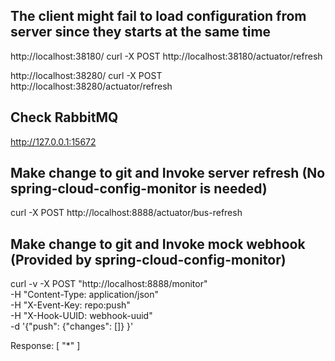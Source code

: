 ## The client might fail to load configuration from server since they starts at the same time
http://localhost:38180/
curl -X POST http://localhost:38180/actuator/refresh

http://localhost:38280/
curl -X POST http://localhost:38280/actuator/refresh

## Check RabbitMQ
http://127.0.0.1:15672

## Make change to git and Invoke server refresh (No spring-cloud-config-monitor is needed)
curl -X POST http://localhost:8888/actuator/bus-refresh

## Make change to git and Invoke mock webhook (Provided by spring-cloud-config-monitor)
curl -v -X POST "http://localhost:8888/monitor" \
-H "Content-Type: application/json" \
-H "X-Event-Key: repo:push" \
-H "X-Hook-UUID: webhook-uuid" \
-d '{"push": {"changes": []} }'

Response:
[
    "*"
]
